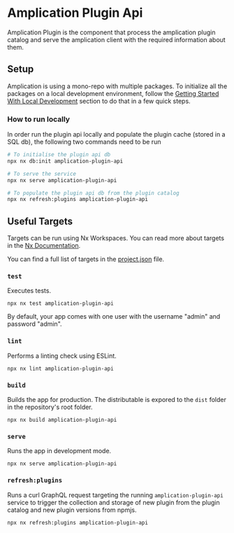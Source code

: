# Amplication Plugin Api

Amplication Plugin is the component that process the amplication plugin catalog and serve the amplication client with the required information about them.

## Setup

Amplication is using a mono-repo with multiple packages. To initialize all the packages on a local development environment, follow the [Getting Started With Local Development](/README.md#getting-started-with-local-development) section to do that in a few quick steps.

### How to run locally

In order run the plugin api locally and populate the plugin cache (stored in a SQL db), the following two commands need to be run

```sh
# To initialise the plugin api db
npx nx db:init amplication-plugin-api

# To serve the service
npx nx serve amplication-plugin-api

# To populate the plugin api db from the plugin catalog
npx nx refresh:plugins amplication-plugin-api
```

## Useful Targets

Targets can be run using Nx Workspaces. You can read more about targets in the [Nx Documentation](https://nx.dev/reference/project-configuration).

You can find a full list of targets in the [project.json](/Users/arielweinberger/Development/amplication/amplication/packages/amplication-plugin-api/project.json) file.

### `test`

Executes tests.

```
npx nx test amplication-plugin-api
```
By default, your app comes with one user with the username "admin" and password "admin".

### `lint`

Performs a linting check using ESLint.

```
npx nx lint amplication-plugin-api
```

### `build`

Builds the app for production. The distributable is expored to the `dist` folder in the repository's root folder.<br />

```
npx nx build amplication-plugin-api
```

### `serve`

Runs the app in development mode.

```
npx nx serve amplication-plugin-api
```

### `refresh:plugins`

Runs a curl GraphQL request targeting the running `amplication-plugin-api` service to trigger the collection and storage of new plugin from the plugin catalog and new plugin versions from npmjs. 

```
npx nx refresh:plugins amplication-plugin-api
```
